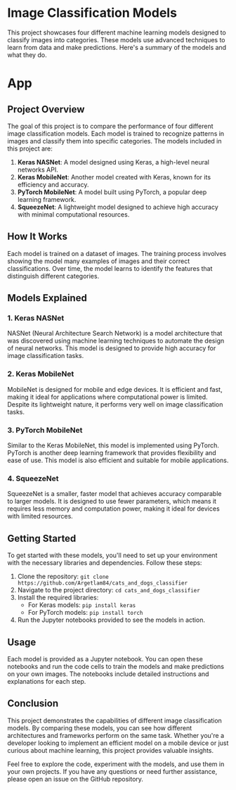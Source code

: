 
# Image Classification Models

This project showcases four different machine learning models designed to classify images into categories. These models use advanced techniques to learn from data and make predictions. Here's a summary of the models and what they do.

<h1 href="https://catsanddogsclassifier-argetlam.streamlit.app/" target="_blank">App</h1>

## Project Overview

The goal of this project is to compare the performance of four different image classification models. Each model is trained to recognize patterns in images and classify them into specific categories. The models included in this project are:

1. **Keras NASNet**: A model designed using Keras, a high-level neural networks API.
2. **Keras MobileNet**: Another model created with Keras, known for its efficiency and accuracy.
3. **PyTorch MobileNet**: A model built using PyTorch, a popular deep learning framework.
4. **SqueezeNet**: A lightweight model designed to achieve high accuracy with minimal computational resources.

## How It Works

Each model is trained on a dataset of images. The training process involves showing the model many examples of images and their correct classifications. Over time, the model learns to identify the features that distinguish different categories.

## Models Explained

### 1. Keras NASNet
NASNet (Neural Architecture Search Network) is a model architecture that was discovered using machine learning techniques to automate the design of neural networks. This model is designed to provide high accuracy for image classification tasks.

### 2. Keras MobileNet
MobileNet is designed for mobile and edge devices. It is efficient and fast, making it ideal for applications where computational power is limited. Despite its lightweight nature, it performs very well on image classification tasks.

### 3. PyTorch MobileNet
Similar to the Keras MobileNet, this model is implemented using PyTorch. PyTorch is another deep learning framework that provides flexibility and ease of use. This model is also efficient and suitable for mobile applications.

### 4. SqueezeNet
SqueezeNet is a smaller, faster model that achieves accuracy comparable to larger models. It is designed to use fewer parameters, which means it requires less memory and computation power, making it ideal for devices with limited resources.

## Getting Started

To get started with these models, you'll need to set up your environment with the necessary libraries and dependencies. Follow these steps:

1. Clone the repository: `git clone https://github.com/Argetlam84/cats_and_dogs_classifier`
2. Navigate to the project directory: `cd cats_and_dogs_classifier`
3. Install the required libraries:
    - For Keras models: `pip install keras`
    - For PyTorch models: `pip install torch`
4. Run the Jupyter notebooks provided to see the models in action.

## Usage

Each model is provided as a Jupyter notebook. You can open these notebooks and run the code cells to train the models and make predictions on your own images. The notebooks include detailed instructions and explanations for each step.

## Conclusion

This project demonstrates the capabilities of different image classification models. By comparing these models, you can see how different architectures and frameworks perform on the same task. Whether you're a developer looking to implement an efficient model on a mobile device or just curious about machine learning, this project provides valuable insights.

Feel free to explore the code, experiment with the models, and use them in your own projects. If you have any questions or need further assistance, please open an issue on the GitHub repository.
